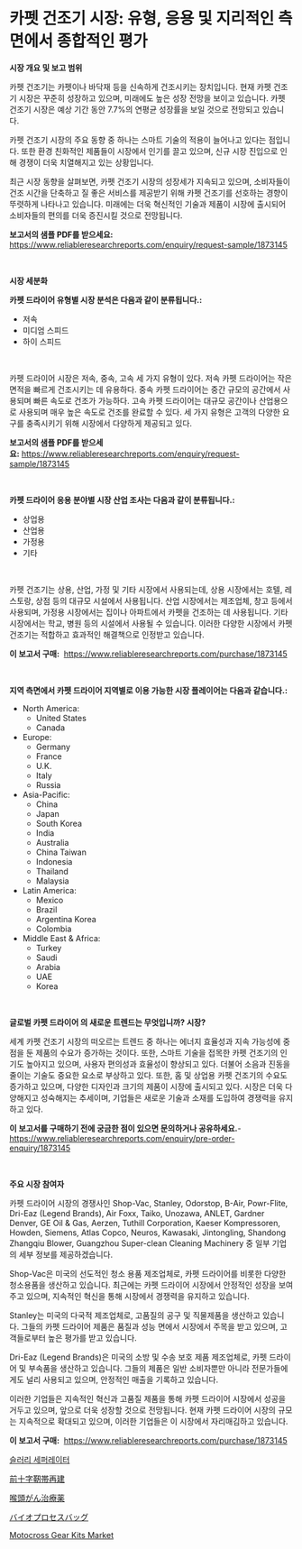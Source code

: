 <p><h1>카펫 건조기 시장: 유형, 응용 및 지리적인 측면에서 종합적인 평가</h1></p><p><strong>시장 개요 및 보고 범위</strong></p>
<p><p>카펫 건조기는 카펫이나 바닥재 등을 신속하게 건조시키는 장치입니다. 현재 카펫 건조기 시장은 꾸준히 성장하고 있으며, 미래에도 높은 성장 전망을 보이고 있습니다. 카펫 건조기 시장은 예상 기간 동안 7.7%의 연평균 성장률을 보일 것으로 전망되고 있습니다.</p><p>카펫 건조기 시장의 주요 동향 중 하나는 스마트 기술의 적용이 늘어나고 있다는 점입니다. 또한 환경 친화적인 제품들이 시장에서 인기를 끌고 있으며, 신규 시장 진입으로 인해 경쟁이 더욱 치열해지고 있는 상황입니다. </p><p>최근 시장 동향을 살펴보면, 카펫 건조기 시장의 성장세가 지속되고 있으며, 소비자들이 건조 시간을 단축하고 질 좋은 서비스를 제공받기 위해 카펫 건조기를 선호하는 경향이 뚜렷하게 나타나고 있습니다. 미래에는 더욱 혁신적인 기술과 제품이 시장에 출시되어 소비자들의 편의를 더욱 증진시킬 것으로 전망됩니다.</p></p>
<p><strong>보고서의 샘플 PDF를 받으세요:</strong> <a href="https://www.reliableresearchreports.com/enquiry/request-sample/1873145">https://www.reliableresearchreports.com/enquiry/request-sample/1873145</a></p>
<p>&nbsp;</p>
<p><strong>시장 세분화</strong></p>
<p><strong>카펫 드라이어 유형별 시장 분석은 다음과 같이 분류됩니다.:</strong></p>
<p><ul><li>저속</li><li>미디엄 스피드</li><li>하이 스피드</li></ul></p>
<p>&nbsp;</p>
<p><p>카펫 드라이어 시장은 저속, 중속, 고속 세 가지 유형이 있다. 저속 카펫 드라이어는 작은 면적을 빠르게 건조시키는 데 유용하다. 중속 카펫 드라이어는 중간 규모의 공간에서 사용되며 빠른 속도로 건조가 가능하다. 고속 카펫 드라이어는 대규모 공간이나 산업용으로 사용되며 매우 높은 속도로 건조를 완료할 수 있다. 세 가지 유형은 고객의 다양한 요구를 충족시키기 위해 시장에서 다양하게 제공되고 있다.</p></p>
<p><strong>보고서의 샘플 PDF를 받으세요:</strong>&nbsp;<a href="https://www.reliableresearchreports.com/enquiry/request-sample/1873145">https://www.reliableresearchreports.com/enquiry/request-sample/1873145</a></p>
<p>&nbsp;</p>
<p><strong> 카펫 드라이어 응용 분야별 시장 산업 조사는 다음과 같이 분류됩니다.:</strong></p>
<p><ul><li>상업용</li><li>산업용</li><li>가정용</li><li>기타</li></ul></p>
<p>&nbsp;</p>
<p><p>카펫 건조기는 상용, 산업, 가정 및 기타 시장에서 사용되는데, 상용 시장에서는 호텔, 레스토랑, 상점 등의 대규모 시설에서 사용됩니다. 산업 시장에서는 제조업체, 창고 등에서 사용되며, 가정용 시장에서는 집이나 아파트에서 카펫을 건조하는 데 사용됩니다. 기타 시장에서는 학교, 병원 등의 시설에서 사용될 수 있습니다. 이러한 다양한 시장에서 카펫 건조기는 적합하고 효과적인 해결책으로 인정받고 있습니다.</p></p>
<p><strong>이 보고서 구매:</strong>&nbsp; <a href="https://www.reliableresearchreports.com/purchase/1873145">https://www.reliableresearchreports.com/purchase/1873145</a></p>
<p>&nbsp;</p>
<p><strong>지역 측면에서 카펫 드라이어 지역별로 이용 가능한 시장 플레이어는 다음과 같습니다.:</strong></p>
<p><ul>
    <li>
        North America:
        <ul>
            <li>United States</li>
            <li>Canada</li>
        </ul>
    </li>
    <li>
        Europe:
        <ul>
            <li>Germany</li>
            <li>France</li>
            <li>U.K.</li>
            <li>Italy</li>
            <li>Russia</li>
        </ul>
    </li>
    <li>
        Asia-Pacific:
        <ul>
            <li>China</li>
            <li>Japan</li>
            <li>South Korea</li>
            <li>India</li>
            <li>Australia</li>
            <li>China Taiwan</li>
            <li>Indonesia</li>
            <li>Thailand</li>
            <li>Malaysia</li>
        </ul>
    </li>
    <li>
        Latin America:
        <ul>
            <li>Mexico</li>
            <li>Brazil</li>
            <li>Argentina Korea</li>
            <li>Colombia</li>
        </ul>
    </li>
    <li>
        Middle East & Africa:
        <ul>
            <li>Turkey</li>
            <li>Saudi</li>
            <li>Arabia</li>
            <li>UAE</li>
            <li>Korea</li>
        </ul>
    </li>
    </ul></p>
<p>&nbsp;</p>
<p><strong>글로벌 카펫 드라이어 의 새로운 트렌드는 무엇입니까? 시장?</strong></p>
<p><p>세계 카펫 건조기 시장의 떠오르는 트렌드 중 하나는 에너지 효율성과 지속 가능성에 중점을 둔 제품의 수요가 증가하는 것이다. 또한, 스마트 기술을 접목한 카펫 건조기의 인기도 높아지고 있으며, 사용자 편의성과 효율성이 향상되고 있다. 더불어 소음과 진동을 줄이는 기술도 중요한 요소로 부상하고 있다. 또한, 홈 및 상업용 카펫 건조기의 수요도 증가하고 있으며, 다양한 디자인과 크기의 제품이 시장에 출시되고 있다. 시장은 더욱 다양해지고 성숙해지는 추세이며, 기업들은 새로운 기술과 소재를 도입하여 경쟁력을 유지하고 있다.</p></p>
<p><strong>이 보고서를 구매하기 전에 궁금한 점이 있으면 문의하거나 공유하세요.</strong>- <a href="https://www.reliableresearchreports.com/enquiry/pre-order-enquiry/1873145">https://www.reliableresearchreports.com/enquiry/pre-order-enquiry/1873145</a></p>
<p>&nbsp;</p>
<p><strong>주요 시장 참여자</strong></p>
<p><p>카펫 드라이어 시장의 경쟁사인 Shop-Vac, Stanley, Odorstop, B-Air, Powr-Flite, Dri-Eaz (Legend Brands), Air Foxx, Taiko, Unozawa, ANLET, Gardner Denver, GE Oil & Gas, Aerzen, Tuthill Corporation, Kaeser Kompressoren, Howden, Siemens, Atlas Copco, Neuros, Kawasaki, Jintongling, Shandong Zhangqiu Blower, Guangzhou Super-clean Cleaning Machinery 중 일부 기업의 세부 정보를 제공하겠습니다.</p><p>Shop-Vac은 미국의 선도적인 청소 용품 제조업체로, 카펫 드라이어를 비롯한 다양한 청소용품을 생산하고 있습니다. 최근에는 카펫 드라이어 시장에서 안정적인 성장을 보여주고 있으며, 지속적인 혁신을 통해 시장에서 경쟁력을 유지하고 있습니다.</p><p>Stanley는 미국의 다국적 제조업체로, 고품질의 공구 및 직물제품을 생산하고 있습니다. 그들의 카펫 드라이어 제품은 품질과 성능 면에서 시장에서 주목을 받고 있으며, 고객들로부터 높은 평가를 받고 있습니다.</p><p>Dri-Eaz (Legend Brands)은 미국의 소방 및 수송 보호 제품 제조업체로, 카펫 드라이어 및 부속품을 생산하고 있습니다. 그들의 제품은 일반 소비자뿐만 아니라 전문가들에게도 널리 사용되고 있으며, 안정적인 매출을 기록하고 있습니다.</p><p>이러한 기업들은 지속적인 혁신과 고품질 제품을 통해 카펫 드라이어 시장에서 성공을 거두고 있으며, 앞으로 더욱 성장할 것으로 전망됩니다. 현재 카펫 드라이어 시장의 규모는 지속적으로 확대되고 있으며, 이러한 기업들은 이 시장에서 자리매김하고 있습니다.</p></p>
<p><strong>이 보고서 구매:</strong>&nbsp;&nbsp;<a href="https://www.reliableresearchreports.com/purchase/1873145">https://www.reliableresearchreports.com/purchase/1873145</a></p>
<p><p><a href="https://medium.com/@hermanokutneva7878567/%EC%8A%AC%EB%9F%AC%EB%A6%AC-%EB%B6%84%EB%A6%AC%EA%B8%B0-%EC%8B%9C%EC%9E%A5-%EB%B6%84%EC%84%9D-%EA%B7%B8%EA%B2%83%EC%9D%98-cagr-%EC%8B%9C%EC%9E%A5-%EC%84%B8%EB%B6%84%ED%99%94-%EB%B0%8F-%EA%B8%80%EB%A1%9C%EB%B2%8C-%EC%82%B0%EC%97%85-%EA%B0%9C%EC%9A%94-7c83af32097a">슬러리 세퍼레이터</a></p><p><a href="https://medium.com/@skylarreilly36/acl%E5%86%8D%E5%BB%BA%E5%B8%82%E5%A0%B4%E3%81%AE%E8%A6%8B%E9%80%9A%E3%81%97-%E5%B8%82%E5%A0%B4%E5%8B%95%E5%90%91-%E6%88%90%E9%95%B7-2024%E5%B9%B4%E3%81%8B%E3%82%892031%E5%B9%B4%E3%81%BE%E3%81%A7%E3%81%AE%E4%BA%88%E6%B8%AC-07a48d9ce067">前十字靭帯再建</a></p><p><a href="https://github.com/mreklxf44233/Market-Research-Report-List-1/blob/main/26830412916.md">喉頭がん治療薬</a></p><p><a href="https://medium.com/@emmittkutch2023/%E3%83%90%E3%82%A4%E3%82%AA%E3%83%97%E3%83%AD%E3%82%BB%E3%82%B9%E3%83%90%E3%83%83%E3%82%B0%E5%B8%82%E5%A0%B4-2031%E5%B9%B4%E3%81%BE%E3%81%A7%E3%81%AE%E5%8B%95%E5%90%91-%E4%BA%88%E6%B8%AC-%E7%AB%B6%E5%90%88%E5%88%86%E6%9E%90-9970987d3c43">バイオプロセスバッグ</a></p><p><a href="https://github.com/CliffMedina6/Market-Research-Report-List-4/blob/main/motocross-gear-kits-market.md">Motocross Gear Kits Market</a></p></p>
